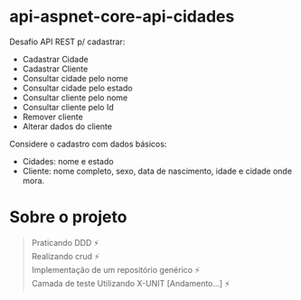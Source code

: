# api-aspnet-core-api-cidades

Desafio API REST p/ cadastrar:

* Cadastrar Cidade
* Cadastrar Cliente
* Consultar cidade pelo nome
* Consultar cidade pelo estado
* Consultar cliente pelo nome
* Consultar cliente pelo Id
* Remover cliente
* Alterar dados do cliente

Considere o cadastro com dados básicos:

*  Cidades: nome e estado
*  Cliente: nome completo, sexo, data de nascimento, idade e cidade onde mora.

<h1> Sobre o projeto </h1>

> Praticando DDD ⚡ <br>
> Realizando crud ⚡ <br>
> Implementação de um repositório genérico ⚡  <br>
> Camada de teste Utilizando X-UNIT [Andamento...] ⚡ <br> 
